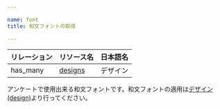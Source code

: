 ```yaml
---

name: font
title: 和文フォントの取得

---
```


|リレーション|リソース名|日本語名|
|:---|:---|:---|
|has_many|[designs](#design)|デザイン|

アンケートで使用出来る和文フォントです。和文フォントの適用は[デザイン(design)](#design)より行ってください。
